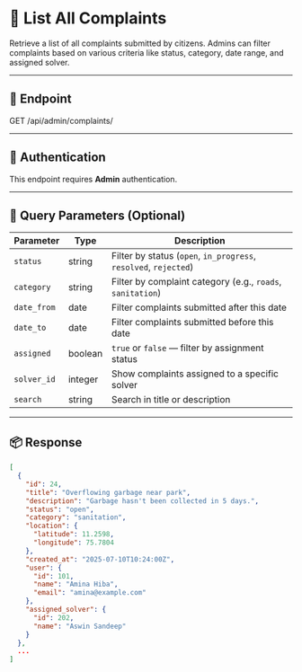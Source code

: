 # 📄 List All Complaints

Retrieve a list of all complaints submitted by citizens. Admins can filter complaints based on various criteria like status, category, date range, and assigned solver.

---

## 🔗 Endpoint
GET /api/admin/complaints/

---

## 🔐 Authentication

This endpoint requires **Admin** authentication.


---

## 🧾 Query Parameters (Optional)

| Parameter       | Type     | Description                                 |
|----------------|----------|---------------------------------------------|
| `status`        | string   | Filter by status (`open`, `in_progress`, `resolved`, `rejected`) |
| `category`      | string   | Filter by complaint category (e.g., `roads`, `sanitation`) |
| `date_from`     | date     | Filter complaints submitted after this date |
| `date_to`       | date     | Filter complaints submitted before this date |
| `assigned`      | boolean  | `true` or `false` — filter by assignment status |
| `solver_id`     | integer  | Show complaints assigned to a specific solver |
| `search`        | string   | Search in title or description              |

---

## 📦 Response

```json
[
  {
    "id": 24,
    "title": "Overflowing garbage near park",
    "description": "Garbage hasn't been collected in 5 days.",
    "status": "open",
    "category": "sanitation",
    "location": {
      "latitude": 11.2598,
      "longitude": 75.7804
    },
    "created_at": "2025-07-10T10:24:00Z",
    "user": {
      "id": 101,
      "name": "Amina Hiba",
      "email": "amina@example.com"
    },
    "assigned_solver": {
      "id": 202,
      "name": "Aswin Sandeep"
    }
  },
  ...
]
